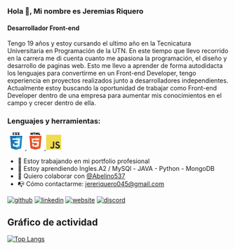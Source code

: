 ### Hola 👋, Mi nombre es Jeremias Riquero
#### Desarrollador Front-end
Tengo 19 años y estoy cursando el ultimo año en la Tecnicatura Universitaria en Programación de la UTN. En este tiempo que llevo recorrido en la carrera me di cuenta cuanto me apasiona la programación, el diseño y desarrollo de paginas web.
Esto me llevo a aprender de forma autodidacta los lenguajes para convertirme en un Front-end Developer, 
tengo experiencia en proyectos realizados junto a desarrolladores independientes.
Actualmente estoy buscando la oportunidad de trabajar como Front-end Developer dentro de una empresa para aumentar mis conocimientos en el campo y crecer dentro de ella.

<h3 align="left">Lenguajes y herramientas:</h3>
<p align="left"> <a href="https://www.w3schools.com/css/" target="_blank" rel="noreferrer"> <img src="https://raw.githubusercontent.com/devicons/devicon/master/icons/css3/css3-original-wordmark.svg" alt="css3" width="40" height="40"/> </a> <a href="https://www.w3.org/html/" target="_blank" rel="noreferrer"> <img src="https://raw.githubusercontent.com/devicons/devicon/master/icons/html5/html5-original-wordmark.svg" alt="html5" width="40" height="40"/> </a> <a href="https://developer.mozilla.org/en-US/docs/Web/JavaScript" target="_blank" rel="noreferrer"> <img src="https://raw.githubusercontent.com/devicons/devicon/master/icons/javascript/javascript-original.svg" alt="javascript" width="35" height="35"/> </a> </p>

- 🔭 Estoy trabajando en mi portfolio profesional 
- 🌱 Estoy aprendiendo Ingles.A2 / MySQl - JAVA - Python - MongoDB 
- 🤝 Quiero colaborar con [@Abelino537](https://github.com/Abelino537)
- 📭 Cómo contactarme: jereriquero045@gmail.com


[<img src='https://cdn.jsdelivr.net/npm/simple-icons@3.0.1/icons/github.svg' alt='github' height='25'>](https://github.com/JereRiquero)  [<img src='https://cdn.jsdelivr.net/npm/simple-icons@3.0.1/icons/linkedin.svg' alt='linkedin' height='25'>](https://www.linkedin.com/in/jeremias-riquero-45466022b/)  [<img src='https://cdn.jsdelivr.net/npm/simple-icons@3.0.1/icons/icloud.svg' alt='website' height='25'>](https://elementalcoders.com)  [<img src='https://cdn.jsdelivr.net/npm/simple-icons@3.0.1/icons/discord.svg' alt='discord' height='25'>](https://discord.com/channels/@me)  

## Gráfico de actividad 
[![Top Langs](https://github-readme-stats.vercel.app/api/top-langs/?username=JereRiquero)](https://github.com/anuraghazra/github-readme-stats)
